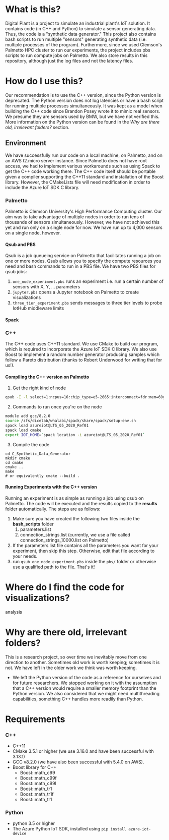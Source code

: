 # What is this?
Digital Plant is a project to simulate an industrial plant's IoT solution. It contains code (in C++ and Python) to simulate a sensor generating data. Thus, the code is a "synthetic data generator." This project also contains bash scripts to run multiple "sensors" generating synthetic data (i.e. multiple processes of the program). Furthermore, since we used Clemson's Palmetto HPC cluster to run our experiments, the project includes pbs scripts to run compute jobs on Palmetto. We also store results in this repository, although just the log files and not the latency files.
# How do I use this?
Our recommendation is to use the C++ version, since the Python version is deprecated. The Python version does not log latencies or have a bash script for running multiple processes simultaneously. It was kept as a model when building the C++ code since Brandon Posey wrote it to mimic real sensors. We presume they are sensors used by BMW, but we have not verified this. More information on the Python version can be found in the *Why are there old, irrelevant folders?* section.
## Environment
We have successfully run our code on a local machine, on Palmetto, and on an AWS t2.micro server instance. Since Palmetto does not have root access, we had to implement various workarounds such as using Spack to get the C++ code working there. The C++ code itself should be portable given a compiler supporting the C++11 standard and installation of the Boost library. However, the CMakeLists file will need modification in order to include the Azure IoT SDK C library.
### Palmetto
Palmetto is Clemson University's High Performance Computing cluster. Our aim was to take advantage of multiple nodes in order to run tens of thousands of sensors simultaneously. However, we have not achieved this yet and run only on a single node for now. We have run up to 4,000 sensors on a single node, however.
#### Qsub and PBS
Qsub is a job queueing service on Palmetto that facilitates running a job on one or more nodes. Qsub allows you to specify the compute resources you need and bash commands to run in a PBS file. We have two PBS files for qsub jobs:
1. `one_node_experiment.pbs` runs an experiment i.e. run a certain number of sensors with X, Y, ... parameters
2. `jupyter.pbs` opens a Jupyter notebook on Palmetto to create visualizations
3. `three_tier_experiment.pbs` sends messages to three tier levels to probe IotHub middleware limits 
#### Spack

### C++
The C++ code uses C++11 standard. We use CMake to build our program, which is required to incorporate the Azure IoT SDK C library. We also use Boost to implement a random number generator producing samples which follow a Pareto distribution (thanks to Robert Underwood for writing that for us!).
#### Compiling the C++ version on Palmetto
1. Get the right kind of node
```bash
qsub -I -l select=1:ncpus=16:chip_type=e5-2665:interconnect=fdr:mem=60gb,walltime=01:00:00,place=pack
```
2. Commands to run once you're on the node
```bash
module add gcc/8.2.0
source /zfs/dicelab/whalabi/spack/share/spack/setup-env.sh
spack load azureiot@LTS_05_2020_Ref01
spack load cmake
export IOT_HOME=`spack location -i azureiot@LTS_05_2020_Ref01`
```
3. Compile the code
```
cd C_Synthetic_Data_Generator
mkdir cmake
cd cmake
cmake ..
make
# or equivalently cmake --build .
```
#### Running Experiments with the C++ version
Running an experiment is as simple as running a job using qsub on Palmetto. The code will be executed and the results copied to the **results** folder automatically. The steps are as follows:
1. Make sure you have created the following two files inside the **bash_scripts** folder
    1. parameters.list
	2. connection_strings.list (currently, we use a file called connection_strings_10000.list on Palmetto)
2. If the parameters.list file contains all the parameters you want for your experiment, then skip this step. Otherwise, edit that file according to your needs.
3. run `qsub one_node_experiment.pbs` inside the `pbs/` folder or otherwise use a qualified path to the file. That's it!
# Where do I find the code for visualizations?
analysis
# Why are there old, irrelevant folders?
This is a research project, so over time we inevitably move from one direction to another. Sometimes old work is worth keeping; sometimes it is not. We have left in the older work we think was worth keeping.
- We left the Python version of the code as a reference for ourselves and for future researchers. We stopped working on it with the assumption that a C++ version would require a smaller memory footprint than the Python version. We also considered that we might need multithreading capabilities, something C++ handles more readily than Python.
# Requirements
### C++
- C++11
- CMake 3.5.1 or higher (we use 3.16.0 and have been successful with 3.13.1)
- GCC v8.2.0 (we have also been successful with 5.4.0 on AWS).
- Boost library for C++
    - Boost::math_c99
    - Boost::math_c99f
    - Boost::math_c99l
    - Boost::math_tr1
    - Boost::math_tr1f
    - Boost::math_tr1
### Python
- python 3.5 or higher
- The Azure Python IoT SDK, installed using `pip install azure-iot-device`
